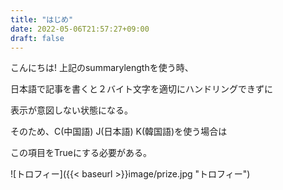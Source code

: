 ```yaml
---
title: "はじめ"
date: 2022-05-06T21:57:27+09:00
draft: false
---
```


こんにちは!
上記のsummarylengthを使う時、

日本語で記事を書くと２バイト文字を適切にハンドリングできずに

表示が意図しない状態になる。

そのため、C(中国語) J(日本語) K(韓国語)を使う場合は

この項目をTrueにする必要がある。

![トロフィー]({{< baseurl >}}image/prize.jpg "トロフィー")